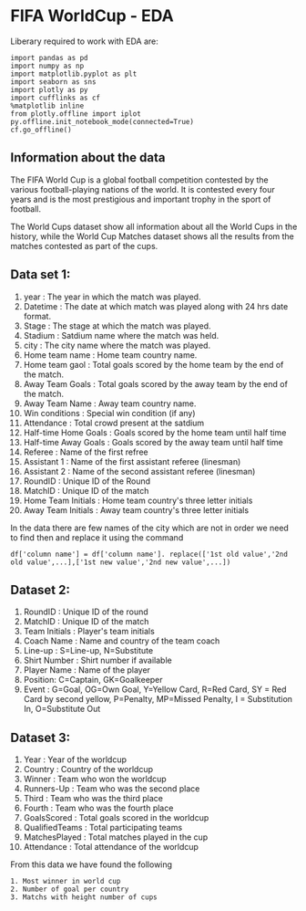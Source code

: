 # FIFA WorldCup - EDA

Liberary required to work with EDA are:

```
import pandas as pd
import numpy as np
import matplotlib.pyplot as plt
import seaborn as sns
import plotly as py                
import cufflinks as cf
%matplotlib inline
from plotly.offline import iplot   
py.offline.init_notebook_mode(connected=True)
cf.go_offline()
```

## Information about the data

The FIFA World Cup is a global football competition contested by the various football-playing nations of the world. It is contested every four years and is the most prestigious and important trophy in the sport of football.

The World Cups dataset show all information about all the World Cups in the history, while the World Cup Matches dataset shows all the results from the matches contested as part of the cups.

## Data set 1: 

1. year : The year in which the match was played.
2. Datetime : The date at which match was played along with 24 hrs date format.
3. Stage : The stage at which the match was played.
4. Stadium : Satdium name where the match was held.
5. city : The city name where the match was played.
6. Home team name : Home team country name.
7. Home team gaol : Total goals scored by the home team by the end of the match.
8. Away Team Goals : Total goals scored by the away team by the end of the match.
9. Away Team Name : Away team country name.
10. Win conditions : Special win condition (if any)
11. Attendance : Total crowd present at the satdium
12. Half-time Home Goals : Goals scored by the home team until half time
13. Half-time Away Goals : Goals scored by the away team until half time
14. Referee : Name of the first refree
15. Assistant 1 : Name of the first assistant referee (linesman)
16. Assistant 2 : Name of the second assistant referee (linesman)
17. RoundID : Unique ID of the Round
18. MatchID : Unique ID of the match
19. Home Team Initials : Home team country's three letter initials
20. Away Team Initials : Away team country's three letter initials

In the data there are few names of the city which are not in order we need to find then and replace it using the command

```
df['column name'] = df['column name']. replace(['1st old value','2nd old value',...],['1st new value','2nd new value',...])
```


## Dataset 2:

1. RoundID : Unique ID of the round
2. MatchID : Unique ID of the match
3. Team Initials : Player's team initials
4. Coach Name : Name and country of the team coach
5. Line-up : S=Line-up, N=Substitute
6. Shirt Number : Shirt number if available 
7. Player Name : Name of the player
8. Position: C=Captain, GK=Goalkeeper 
9. Event : G=Goal, OG=Own Goal, Y=Yellow Card, R=Red Card, SY = Red Card by second yellow, P=Penalty, MP=Missed Penalty, I = Substitution In, O=Substitute Out 

## Dataset 3:

1. Year : Year of the worldcup
2. Country : Country of the worldcup
3. Winner : Team who won the worldcup
4. Runners-Up : Team who was the second place
5. Third : Team who was the third place
6. Fourth : Team who was the fourth place
7. GoalsScored : Total goals scored in the worldcup
8. QualifiedTeams : Total participating teams
9. MatchesPlayed : Total matches played in the cup
10. Attendance : Total attendance of the worldcup

From this data we have found the following 

```
1. Most winner in world cup
2. Number of goal per country
3. Matchs with height number of cups
```
